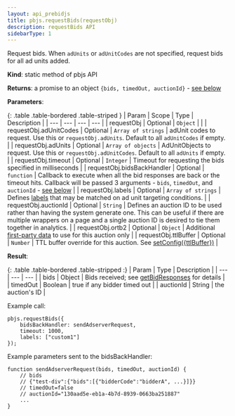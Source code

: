 ```yaml
---
layout: api_prebidjs
title: pbjs.requestBids(requestObj)
description: requestBids API
sidebarType: 1
---
```



Request bids. When `adUnits` or `adUnitCodes` are not specified, request bids for all ad units added.

**Kind**: static method of pbjs API

**Returns**: a promise to an object `{bids, timedOut, auctionId}` - [see below](#result)

**Parameters**:

{: .table .table-bordered .table-striped }
| Param | Scope | Type | Description |
| --- | --- | --- | --- |
| requestObj | Optional | `Object` |  |
| requestObj.adUnitCodes | Optional | `Array of strings` | adUnit codes to request. Use this or `requestObj.adUnits`. Default to all `adUnitCodes` if empty. |
| requestObj.adUnits | Optional | `Array of objects` | AdUnitObjects to request. Use this or `requestObj.adUnitCodes`. Default to all `adUnits` if empty. |
| requestObj.timeout | Optional | `Integer` | Timeout for requesting the bids specified in milliseconds |
| requestObj.bidsBackHandler | Optional | `function` | Callback to execute when all the bid responses are back or the timeout hits. Callback will be passed 3 arguments - `bids`, `timedOut`, and `auctionId` - [see below](#result) |
| requestObj.labels | Optional | `Array of strings` | Defines [labels](#labels) that may be matched on ad unit targeting conditions. |
| requestObj.auctionId | Optional | `String` | Defines an auction ID to be used rather than having the system generate one. This can be useful if there are multiple wrappers on a page and a single auction ID is desired to tie them together in analytics. |
| requestObj.ortb2 | Optional | `Object` | Additional [first-party data](/features/firstPartyData.html) to use for this auction only |
| requestObj.ttlBuffer | Optional | `Number` |  TTL buffer override for this auction. See [setConfig({ttlBuffer})](/dev-docs/publisher-api-reference/setConfig.html#setConfig-ttlBuffer) |


<a id="result" />

**Result**:

{: .table .table-bordered .table-stripped :}
| Param     | Type    | Description                                                                    |
| ---       | ---     | ---                                                                            |
| bids      | Object  | Bids received; see [getBidResponses](getBidResponses.html) for details | 
| timedOut  | Boolean | true if any bidder timed out                                                   |
| auctionId | String  | the auction's ID                                                               |

Example call:

```
pbjs.requestBids({
    bidsBackHandler: sendAdserverRequest,
    timeout: 1000,
    labels: ["custom1"]
});
```

Example parameters sent to the bidsBackHandler:
```
function sendAdserverRequest(bids, timedOut, auctionId) {
    // bids
    // {"test-div":{"bids":[{"bidderCode":"bidderA", ...}]}}
    // timedOut=false
    // auctionId="130aad5e-eb1a-4b7d-8939-0663ba251887"
    ...
}
```
